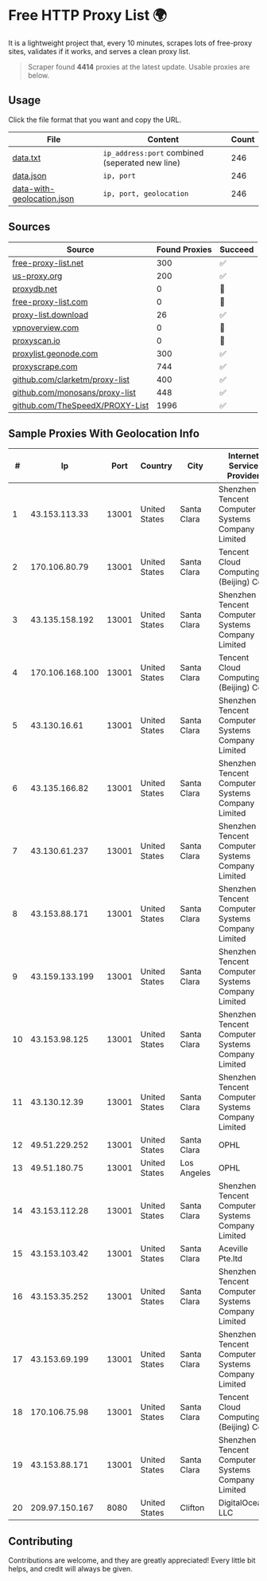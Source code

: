 
# Free HTTP Proxy List 🌍

It is a lightweight project that, every 10 minutes, scrapes lots of free-proxy sites, validates if it works, and serves a clean proxy list.


> Scraper found **4414** proxies at the latest update. Usable proxies are below.

## Usage

Click the file format that you want and copy the URL.


|File|Content|Count|
|----|-------|-----|
|[data.txt](https://raw.githubusercontent.com/themiralay/Proxy-List-World/master/data.txt)|`ip_address:port` combined (seperated new line)|246|
|[data.json](https://raw.githubusercontent.com/themiralay/Proxy-List-World/master/data.json)|`ip, port`|246|
|[data-with-geolocation.json](https://raw.githubusercontent.com/themiralay/Proxy-List-World/master/data-with-geolocation.json)|`ip, port, geolocation`|246|

## Sources

|Source|Found Proxies|Succeed|
|------|-------------|-------|
|[free-proxy-list.net](https://free-proxy-list.net)|300|✅|
|[us-proxy.org](https://www.us-proxy.org)|200|✅|
|[proxydb.net](http://proxydb.net)|0|🚫|
|[free-proxy-list.com](https://free-proxy-list.com/?page=&port=&type%5B%5D=http&type%5B%5D=https&up_time=0&search=Search)|0|🚫|
|[proxy-list.download](https://www.proxy-list.download/HTTP)|26|✅|
|[vpnoverview.com](https://vpnoverview.com/privacy/anonymous-browsing/free-proxy-servers)|0|🚫|
|[proxyscan.io](https://www.proxyscan.io)|0|🚫|
|[proxylist.geonode.com](https://proxylist.geonode.com/api/proxy-list?limit=300&page=1&sort_by=lastChecked&sort_type=desc&protocols=http,https)|300|✅|
|[proxyscrape.com](https://api.proxyscrape.com/v2/?request=displayproxies&protocol=http&timeout=10000&country=all&ssl=all&anonymity=all)|744|✅|
|[github.com/clarketm/proxy-list](https://raw.githubusercontent.com/clarketm/proxy-list/master/proxy-list-raw.txt)|400|✅|
|[github.com/monosans/proxy-list](https://raw.githubusercontent.com/monosans/proxy-list/main/proxies/http.txt)|448|✅|
|[github.com/TheSpeedX/PROXY-List](https://raw.githubusercontent.com/TheSpeedX/PROXY-List/master/http.txt)|1996|✅|


## Sample Proxies With Geolocation Info

|#|Ip|Port|Country|City|Internet Service Provider|
|-|--|----|-------|----|-------------------------|
|1|43.153.113.33|13001|United States|Santa Clara|Shenzhen Tencent Computer Systems Company Limited|
|2|170.106.80.79|13001|United States|Santa Clara|Tencent Cloud Computing (Beijing) Co|
|3|43.135.158.192|13001|United States|Santa Clara|Shenzhen Tencent Computer Systems Company Limited|
|4|170.106.168.100|13001|United States|Santa Clara|Tencent Cloud Computing (Beijing) Co|
|5|43.130.16.61|13001|United States|Santa Clara|Shenzhen Tencent Computer Systems Company Limited|
|6|43.135.166.82|13001|United States|Santa Clara|Shenzhen Tencent Computer Systems Company Limited|
|7|43.130.61.237|13001|United States|Santa Clara|Shenzhen Tencent Computer Systems Company Limited|
|8|43.153.88.171|13001|United States|Santa Clara|Shenzhen Tencent Computer Systems Company Limited|
|9|43.159.133.199|13001|United States|Santa Clara|Shenzhen Tencent Computer Systems Company Limited|
|10|43.153.98.125|13001|United States|Santa Clara|Shenzhen Tencent Computer Systems Company Limited|
|11|43.130.12.39|13001|United States|Santa Clara|Shenzhen Tencent Computer Systems Company Limited|
|12|49.51.229.252|13001|United States|Santa Clara|OPHL|
|13|49.51.180.75|13001|United States|Los Angeles|OPHL|
|14|43.153.112.28|13001|United States|Santa Clara|Shenzhen Tencent Computer Systems Company Limited|
|15|43.153.103.42|13001|United States|Santa Clara|Aceville Pte.ltd|
|16|43.153.35.252|13001|United States|Santa Clara|Shenzhen Tencent Computer Systems Company Limited|
|17|43.153.69.199|13001|United States|Santa Clara|Shenzhen Tencent Computer Systems Company Limited|
|18|170.106.75.98|13001|United States|Santa Clara|Tencent Cloud Computing (Beijing) Co|
|19|43.153.88.171|13001|United States|Santa Clara|Shenzhen Tencent Computer Systems Company Limited|
|20|209.97.150.167|8080|United States|Clifton|DigitalOcean, LLC|



## Contributing

Contributions are welcome, and they are greatly appreciated! Every
little bit helps, and credit will always be given.

